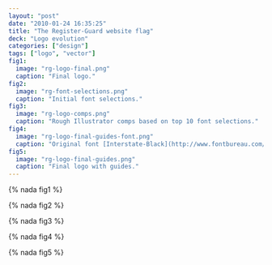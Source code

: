 ```yaml
---
layout: "post"
date: "2010-01-24 16:35:25"
title: "The Register-Guard website flag"
deck: "Logo evolution"
categories: ["design"]
tags: ["logo", "vector"]
fig1:
  image: "rg-logo-final.png"
  caption: "Final logo."
fig2:
  image: "rg-font-selections.png"
  caption: "Initial font selections."
fig3:
  image: "rg-logo-comps.png"
  caption: "Rough Illustrator comps based on top 10 font selections."
fig4:
  image: "rg-logo-final-guides-font.png"
  caption: "Original font [Interstate-Black](http://www.fontbureau.com/fonts/Interstate) with guides."
fig5:
  image: "rg-logo-final-guides.png"
  caption: "Final logo with guides."
---
```


{% nada fig1 %}

{% nada fig2 %}

{% nada fig3 %}

{% nada fig4 %}

{% nada fig5 %}
